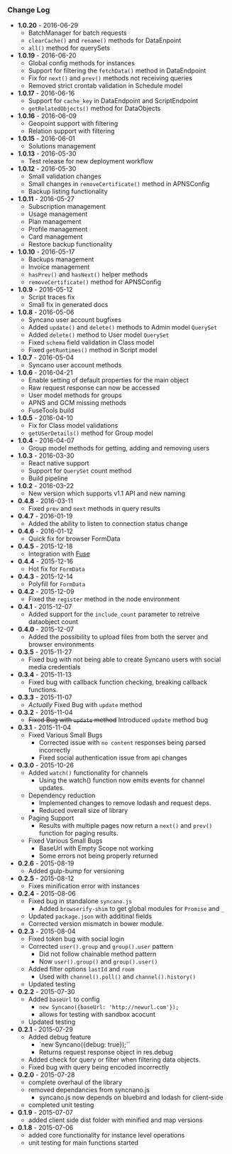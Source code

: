 ### Change Log
* **1.0.20** - 2016-06-29
    * BatchManager for batch requests
    * `clearCache()` and `rename()` methods for DataEnpoint
    * `all()` method for querySets
* **1.0.19** - 2016-06-20
    * Global config methods for instances
    * Support for filtering the `fetchData()` method in DataEndpoint
    * Fix for `next()` and `prev()` methods not receiving queries
    * Removed strict crontab validation in Schedule model
* **1.0.17** - 2016-06-16
    * Support for `cache_key` in DataEndpoint and ScriptEndpoint
    * `getRelatedObjects()` method for DataObjects
* **1.0.16** - 2016-06-09
    * Geopoint support with filtering
    * Relation support with filtering
* **1.0.15** - 2016-06-01
    * Solutions management
* **1.0.13** - 2016-05-30
    * Test release for new deployment workflow
* **1.0.12** - 2016-05-30
    * Small validation changes
    * Small changes in `removeCertificate()` method in APNSConfig
    * Backup listing functionality
* **1.0.11** - 2016-05-27
    * Subscription management
    * Usage management
    * Plan management
    * Profile management
    * Card management
    * Restore backup functionality
* **1.0.10** - 2016-05-17
    * Backups management
    * Invoice management
    * `hasPrev()` and `hasNext()` helper methods
    * `removeCertificate()` method for APNSConfig
* **1.0.9** - 2016-05-12
    * Script traces fix
    * Small fix in generated docs
* **1.0.8** - 2016-05-06
    * Syncano user account bugfixes
    * Added `update()` and `delete()` methods to Admin model `QuerySet`
    * Added `delete()` method to User model `QuerySet`
    * Fixed `schema` field validation in Class model
    * Fixed `getRuntimes()` method in Script model
* **1.0.7** - 2016-05-04
    * Syncano user account methods
* **1.0.6** - 2016-04-21
    * Enable setting of default properties for the main object
    * Raw request response can now be accessed
    * User model methods for groups
    * APNS and GCM missing methods
    * FuseTools build
* **1.0.5** - 2016-04-10
    * Fix for Class model validations
    * `getUSerDetails()` method for Group model
* **1.0.4** - 2016-04-07
    * Group model methods for getting, adding and removing users
* **1.0.3** - 2016-03-30
    * React native support
    * Support for `QuerySet` count method
    * Build pipeline
* **1.0.2** - 2016-03-22
    * New version which supports v1.1 API and new naming
* **0.4.8** - 2016-03-11
    * Fixed `prev` and `next` methods in query results
* **0.4.7** - 2016-01-19
    * Added the ability to listen to connection status change
* **0.4.6** - 2016-01-12
    * Quick fix for browser FormData
* **0.4.5** - 2015-12-18
    * Integration with [Fuse](https://www.fusetools.com/)
* **0.4.4** - 2015-12-16
    * Hot fix for `FormData`
* **0.4.3** - 2015-12-14
    * Polyfill for `FormData`
* **0.4.2** - 2015-12-09
    * Fixed the `register` method in the node environment
* **0.4.1** - 2015-12-07
    * Added support for the `include_count` parameter to retreive dataobject count
* **0.4.0** - 2015-12-07
    * Added the possibility to upload files from both the server and browser environments
* **0.3.5** - 2015-11-27
    * Fixed bug with not being able to create Syncano users with social media credentials
* **0.3.4** - 2015-11-13
    * Fixed bug with callback function checking, breaking callback functions.
* **0.3.3** - 2015-11-07
    * _Actually_ Fixed Bug with `update` method
* **0.3.2** - 2015-11-04
    * ~~Fixed Bug with `update` method~~ Introduced `update` method bug
* **0.3.1** - 2015-11-04
    * Fixed Various Small Bugs
      * Corrected issue with `no content` responses being parsed incorrectly
      * Fixed social authentication issue from api changes
* **0.3.0** - 2015-10-26
    * Added `watch()` functionality for channels
      * Using the watch() function now emits events for channel updates.
    * Dependency reduction
      * Implemented changes to remove lodash and request deps.
      * Reduced overall size of library
    * Paging Support
      * Results with multiple pages now return a `next()` and `prev()` function for paging results.
    * Fixed Various Small Bugs
      * BaseUrl with Empty Scope not working
      * Some errors not being properly returned
* **0.2.6** - 2015-08-19
    * Added gulp-bump for versioning
* **0.2.5** - 2015-08-12
    * Fixes minification error with instances
* **0.2.4** - 2015-08-06
    * Fixed bug in standalone `syncano.js`
      * Added `browserify-shim` to get global modules for `Promise` and `_`
    * Updated `package.json` with additinal fields
    * Corrected version mismatch in bower module.
* **0.2.3** - 2015-08-04
    * Fixed token bug with social login
    * Corrected `user().group` and `group().user` pattern
      * Did not follow chainable method pattern
      * Now `user().group()` and `group().user()`
    * Added filter options `lastId` and `room`
      * Used with `channel().poll()` and `channel().history()`
    * Updated testing
* **0.2.2** - 2015-07-30
    * Added `baseUrl` to config
        * `new Syncano({baseUrl: 'http://newurl.com'});`
        * allows for testing with sandbox acocunt
    * Updated testing
* **0.2.1** - 2015-07-29
    * Added debug feature
        * `new Syncano({debug: true});``
        * Returns request response object in res.debug
    * Added check for query or filter when filtering data objects.
    * Fixed bug with query being encoded incorrectly
* **0.2.0** - 2015-07-28
    * complete overhaul of the library
    * removed dependancies from syncnano.js
      * syncano.js now depends on bluebird and lodash for client-side
    * completed unit testing
* **0.1.9** - 2015-07-07
    * added client side dist folder with minified and map versions
* **0.1.8** - 2015-07-06
    * added core functionality for instance level operations
    * unit testing for main functions started
